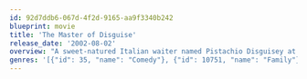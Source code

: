 ```yaml
---
id: 92d7ddb6-067d-4f2d-9165-aa9f3340b242
blueprint: movie
title: 'The Master of Disguise'
release_date: '2002-08-02'
overview: "A sweet-natured Italian waiter named Pistachio Disguisey at his father Fabbrizio's restaurant, who happens to be a member of a family with supernatural skills of disguise. But moments later the patriarch of the Disguisey family is kidnapped Fabbrizio's former arch-enemy, Devlin Bowman, a criminal mastermind in an attempt to steal the world's most precious treasures from around the world. And it's up to Pistachio to track down Bowman and save his family before Bowman kills them!"
genres: '[{"id": 35, "name": "Comedy"}, {"id": 10751, "name": "Family"}]'
---
```

